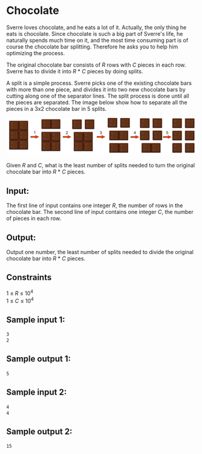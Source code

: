 # Chocolate
Sverre loves chocolate, and he eats a lot of it. 
Actually, the only thing he eats is chocolate. Since chocolate is such a big
part of Sverre's life, he naturally spends much time on it, and the most time
consuming part is of course the chocolate bar splitting. Therefore he asks you
to help him optimizing the process.

The original chocolate bar consists of _R_ rows with _C_ pieces in each row.
Sverre has to divide it into _R_ * _C_ pieces by doing splits. 

A split is a simple process. Sverre picks one of the existing chocolate bars
with more than one piece, and divides it into two new chocolate bars by cutting
along one of the separator lines. 
The split process is done until all the pieces are separated. The image below show how to separate all the pieces in a 3x2 chocolate bar in 5 splits.

![](../images/chocolate.png)

Given _R_ and _C_, what is the least number of splits needed to turn the
original chocolate bar into _R_ * _C_ pieces.


## Input:
The first line of input contains one integer _R_, the number of rows in the chocolate bar.
The second line of input contains one integer _C_, the number of pieces in each row.

## Output:
Output one number, the least number of splits needed to divide the original chocolate bar into _R_ * _C_ pieces.

## Constraints
1 &le; _R_ &le; 10<sup>4</sup>  
1 &le; _C_ &le; 10<sup>4</sup>

## Sample input 1:
```
3
2
```

## Sample output 1:
```
5
```


## Sample input 2:
```
4
4
```

## Sample output 2:
```
15
```

